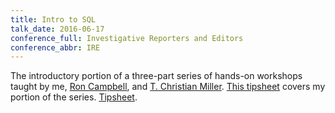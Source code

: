 ```yaml
---
title: Intro to SQL
talk_date: 2016-06-17
conference_full: Investigative Reporters and Editors
conference_abbr: IRE
---
```

The introductory portion of a three-part series of hands-on workshops taught by me,
[Ron Campbell](https://twitter.com/campbellronaldw), and [T. Christian Miller](https://twitter.com/txtianmiller).
[This tipsheet](http://bit.ly/intro_to_sql_ire2016) covers my portion of the series. <a href="http://bit.ly/hands_on_sql_ire2016">Tipsheet</a>.
